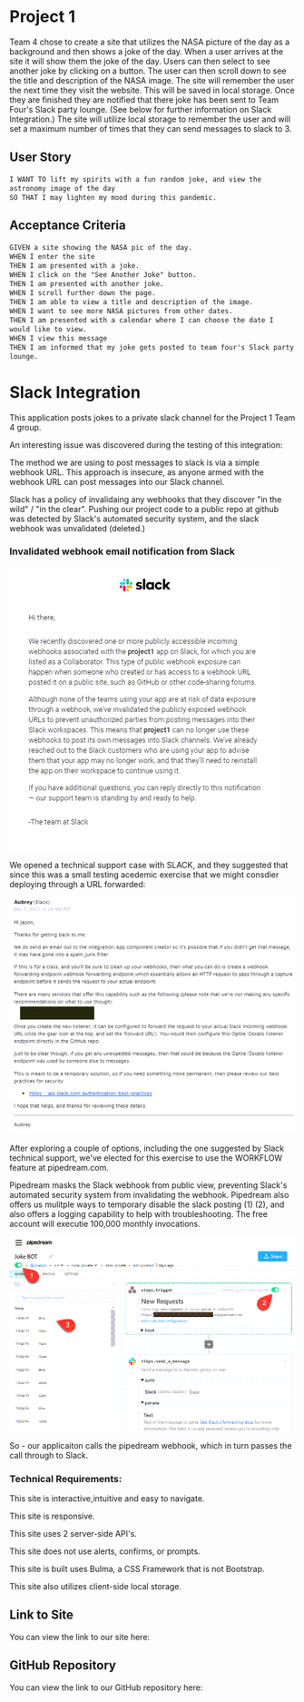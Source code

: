 
# Project 1

Team 4 chose to create a site that utilizes the NASA picture of the day as a background and then shows a joke of the day.  When a user arrives at the site it will show them the joke of the day. Users can then select to see another joke by clicking on a button.   The user can then scroll down to see the title and description of the NASA image. The site will remember the user the next time they visit the website. This will be saved in local storage. Once they are finished they are notified that there joke has been sent to Team Four's Slack party lounge. (See below for further information on Slack Integration.) The site will utilize local storage to remember the user and will set a maximum number of times that they can send messages to slack to 3.  

## User Story

```AS A user
I WANT TO lift my spirits with a fun random joke, and view the astronomy image of the day
SO THAT I may lighten my mood during this pandemic.
```

## Acceptance Criteria

```
GIVEN a site showing the NASA pic of the day.
WHEN I enter the site 
THEN I am presented with a joke.
WHEN I click on the "See Another Joke" button.
THEN I am presented with another joke.
WHEN I scroll further down the page.
THEN I am able to view a title and description of the image.
WHEN I want to see more NASA pictures from other dates.
THEN I am presented with a calendar where I can choose the date I would like to view.
WHEN I view this message
THEN I am informed that my joke gets posted to team four's Slack party lounge.
```
# Slack Integration
This application posts jokes to a private slack channel for the Project 1 Team 4 group.

An interesting issue was discovered during the testing of this integration:

The method we are using to post messages to slack is via a simple webhook URL.  This approach is insecure, as anyone armed with the webhook URL can post messages into our Slack channel.

Slack has a policy of invalidaing any webhooks that they discover "in the wild" / "in the clear".   Pushing our project code to a public repo at github was detected by Slack's automated security system, and the slack webhook was unvalidated (deleted.)

### Invalidated webhook email notification from Slack

![Email from slack about invalided webhook](./assets/img/screen01.png)

We opened a technical support case with SLACK, and they suggested that since this was a small testing acedemic exercise that we might consdier deploying through a URL forwarded:

![technical support interaction with SLACK](./assets/img/screen02.png)

After exploring a couple of options, including the one suggested by Slack technical support, we've elected for this exercise to use the WORKFLOW feature at pipedream.com.

Pipedream masks the Slack webhook from public view, preventing Slack's automated security system from invalidating the webhook.  Pipedream also offers us mulitple ways to temporary disable the slack posting (1) (2), and also offers a logging capability to help with troubleshooting.  The free account will executie 100,000 monthly invocations.

![pipedream setup screen](./assets/img/screen03.png)

So - our applicaiton calls the pipedream webhook, which in turn passes the call through to Slack.

### Technical Requirements: 

This site is interactive,intuitive and easy to navigate.

This site is responsive.

This site uses 2 server-side API's.

This site does not use alerts, confirms, or prompts.

This site is built uses Bulma, a CSS Framework that is not Bootstrap.

This site also utilizes client-side local storage.

## Link to Site

You can view the link to our site here:


## GitHub Repository

You can view the link to our GitHub repository here: 
